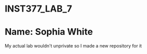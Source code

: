 # INST377_LAB_7
# Name: Sophia White
My actual lab wouldn't unprivate so I made a new repository for it
